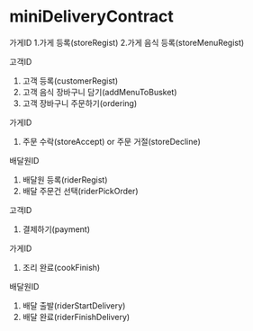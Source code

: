 # miniDeliveryContract


가게ID
1.가게 등록(storeRegist)
2.가게 음식 등록(storeMenuRegist)

고객ID
1. 고객 등록(customerRegist)
2. 고객 음식 장바구니 담기(addMenuToBusket)
3. 고객 장바구니 주문하기(ordering)

가게ID 
1. 주문 수락(storeAccept) or 주문 거절(storeDecline)

배달원ID
1. 배달원 등록(riderRegist)
2. 배달 주문건 선택(riderPickOrder)

고객ID
1. 결제하기(payment)

가게ID 
1. 조리 완료(cookFinish)

배달원ID
1. 배달 출발(riderStartDelivery)
2. 배달 완료(riderFinishDelivery)
